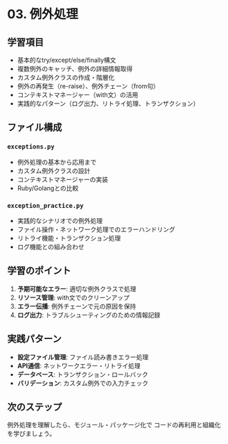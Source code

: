 # 03. 例外処理

## 学習項目
- 基本的なtry/except/else/finally構文
- 複数例外のキャッチ、例外の詳細情報取得
- カスタム例外クラスの作成・階層化
- 例外の再発生（re-raise）、例外チェーン（from句）
- コンテキストマネージャー（with文）の活用
- 実践的なパターン（ログ出力、リトライ処理、トランザクション）

## ファイル構成

### `exceptions.py`
- 例外処理の基本から応用まで
- カスタム例外クラスの設計
- コンテキストマネージャーの実装
- Ruby/Golangとの比較

### `exception_practice.py`
- 実践的なシナリオでの例外処理
- ファイル操作・ネットワーク処理でのエラーハンドリング
- リトライ機能・トランザクション処理
- ログ機能との組み合わせ

## 学習のポイント
1. **予期可能なエラー**: 適切な例外クラスで処理
2. **リソース管理**: with文でのクリーンアップ
3. **エラー伝播**: 例外チェーンで元の原因を保持
4. **ログ出力**: トラブルシューティングのための情報記録

## 実践パターン
- **設定ファイル管理**: ファイル読み書きエラー処理
- **API通信**: ネットワークエラー・リトライ処理
- **データベース**: トランザクション・ロールバック
- **バリデーション**: カスタム例外での入力チェック

## 次のステップ
例外処理を理解したら、モジュール・パッケージ化で
コードの再利用と組織化を学びましょう。
